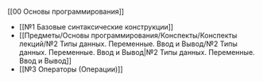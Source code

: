 [[00 Основы программирования]]

- [[№1 Базовые синтаксические конструкции]]
- [[Предметы/Основы программирования/Конспекты/Конспекты лекций/№2 Типы данных. Переменные. Ввод и Вывод/№2 Типы данных. Переменные. Ввод и Вывод|№2 Типы данных. Переменные. Ввод и Вывод]]
- [[№3 Операторы (Операции)]]